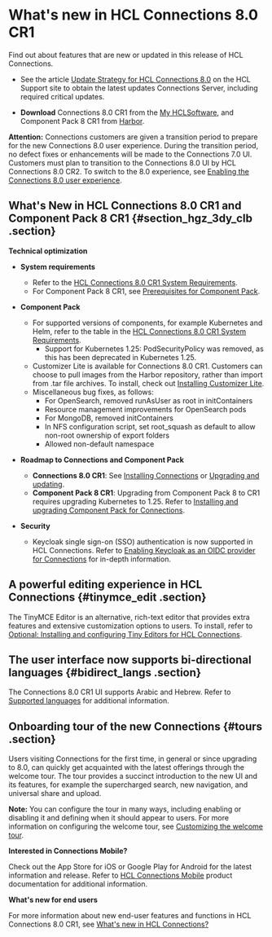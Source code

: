 # What's new in HCL Connections 8.0 CR1

Find out about features that are new or updated in this release of HCL Connections.

-   See the article [Update Strategy for HCL Connections 8.0](https://support.hcltechsw.com/csm?id=kb_article&sysparm_article=KB0101180) on the HCL Support site to obtain the latest updates Connections Server, including required critical updates.

-   **Download** Connections 8.0 CR1 from the [My HCLSoftware](https://my.hcltechsw.com/), and Component Pack 8 CR1 from [Harbor](https://hclcr.io/harbor/projects/15/repositories).

**Attention:** Connections customers are given a transition period to prepare for the new Connections 8.0 user experience. During the transition period, no defect fixes or enhancements will be made to the Connections 7.0 UI. Customers must plan to transition to the Connections 8.0 UI by HCL Connections 8.0 CR2. To switch to the 8.0 experience, see [Enabling the Connections 8.0 user experience](../migrate/enabling_cnx8_ux.md).

## What's New in HCL Connections 8.0 CR1 and Component Pack 8 CR1 {#section_hgz_3dy_clb .section}

**Technical optimization**

-   **System requirements**
    -   Refer to the [HCL Connections 8.0 CR1 System Requirements](https://support.hcltechsw.com/csm?id=kb_article&sysparm_article=KB0073654).
    -   For Component Pack 8 CR1, see [Prerequisites for Component Pack](../install/cp_prereqs.md).
-   **Component Pack**
    -   For supported versions of components, for example Kubernetes and Helm, refer to the table in the [HCL Connections 8.0 CR1 System Requirements](https://support.hcltechsw.com/csm?id=kb_article&sysparm_article=KB0073654).
        -   Support for Kubernetes 1.25: PodSecurityPolicy was removed, as this has been deprecated in Kubernetes 1.25.
    -   Customizer Lite is available for Connections 8.0 CR1. Customers can choose to pull images from the Harbor repository, rather than import from .tar file archives. To install, check out [Installing Customizer Lite](../install/cp_install_customizer_lite.md).
    -   Miscellaneous bug fixes, as follows:
        -   For OpenSearch, removed runAsUser as root in initContainers
        -   Resource management improvements for OpenSearch pods
        -   For MongoDB, removed initContainers
        -   In NFS configuration script, set root_squash as default to allow non-root ownership of export folders
        -   Allowed non-default namespace

-   **Roadmap to Connections and Component Pack**
    -   **Connections 8.0 CR1**: See [Installing Connections](../install/c_installing.md) or [Upgrading and updating](../migrate/c_installing_fix-packs.md).
    -   **Component Pack 8 CR1**: Upgrading from Component Pack 8 to CR1 requires upgrading Kubernetes to 1.25. Refer to [Installing and upgrading Component Pack for Connections](../install/cp_install_upgrade_container.md). 

-   **Security**
    - Keycloak single sign-on (SSO) authentication is now supported in HCL Connections. Refer to [Enabling Keycloak as an OIDC provider for Connections](../secure/c_keycloak_oidc.md) for in-depth information.

## A powerful editing experience in HCL Connections {#tinymce_edit .section}

The TinyMCE Editor is an alternative, rich-text editor that provides extra features and extensive customization options to users. To install, refer to [Optional: Installing and configuring Tiny Editors for HCL Connections](../install/tiny_editors/c_tiny-editors.md).

## The user interface now supports bi-directional languages {#bidirect_langs .section}

The Connections 8.0 CR1 UI supports Arabic and Hebrew. Refer to [Supported languages](i_ovr_c_supported_langs.md) for additional information.

## Onboarding tour of the new Connections {#tours .section}

Users visiting Connections for the first time, in general or since upgrading to 8.0, can quickly get acquainted with the latest offerings through the welcome tour. The tour provides a succinct introduction to the new UI and its features, for example the supercharged search, new navigation, and universal share and upload.

**Note:** You can configure the tour in many ways, including enabling or disabling it and defining when it should appear to users. For more information on configuring the welcome tour, see [Customizing the welcome tour](../customize/customizing-welcome-tour.md).

**Interested in Connections Mobile?**

Check out the App Store for iOS or Google Play for Android for the latest information and release. Refer to [HCL Connections Mobile](https://help.hcltechsw.com/connectionsmobile/index.html) product documentation for additional information.

**What's new for end users** 

For more information about new end-user features and functions in HCL Connections 8.0 CR1, see [What's new in HCL Connections?](../../user/eucommon/r_eucommon_whats_new.md)

